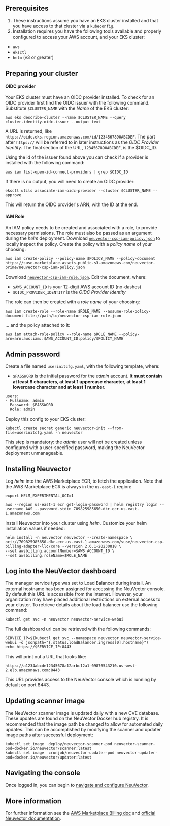 ## Prerequisites

1. These instructions assume you have an EKS cluster installed and that you have access to that cluster via a `kubeconfig`.
2. Installation requires you have the following tools available and properly configured to access your AWS account, and your EKS cluster:
* `aws`
* `eksctl`
* `helm` (v3 or greater)

## Preparing your cluster

#### OIDC provider

Your EKS cluster must have an OIDC provider installed. To check for an OIDC provider first find the OIDC issuer with the following command. Substitute `$CLUSTER_NAME` with the *Name* of the EKS cluster:

```
aws eks describe-cluster --name $CLUSTER_NAME --query cluster.identity.oidc.issuer --output text
```

A URL is returned, like `https://oidc.eks.region.amazonaws.com/id/1234567890ABCDEF`. The part after `https://` will be referred to in later instructions as the *OIDC Provider Identity*. The final section of the URL, `1234567890ABCDEF`, is the $OIDC_ID.

Using the id of the issuer found above you can check if a provider is installed with the following command:

```
aws iam list-open-id-connect-providers | grep $OIDC_ID
```

If there is no output, you will need to create an OIDC provider:

```
eksctl utils associate-iam-oidc-provider --cluster $CLUSTER_NAME --approve
```

This will return the OIDC provider's ARN, with the ID at the end.

#### IAM Role

An IAM policy needs to be created and associated with a role, to provide necessary permissions. The role must also be passed as an argument during the *helm* deployment. Download [`neuvector-csp-iam-policy.json`](https://suse-marketplace-assets-public.s3.amazonaws.com/neuvector-prime/neuvector-csp-iam-policy.json) to locally inspect the policy. Create the policy with a *policy name* of your choosing:

```
aws iam create-policy --policy-name $POLICY_NAME --policy-document https://suse-marketplace-assets-public.s3.amazonaws.com/neuvector-prime/neuvector-csp-iam-policy.json
```

Download [`neuvector-csp-iam-role.json`](https://suse-marketplace-assets-public.s3.amazonaws.com/neuvector-prime/neuvector-csp-iam-role.json). Edit the document, where:

* `$AWS_ACCOUNT_ID` is your 12-digit AWS account ID (no-dashes)
* `$OIDC_PROVIDER_IDENTITY` is the *OIDC Provider Identity*

The role can then be created with a *role name* of your choosing:

```
aws iam create-role --role-name $ROLE_NAME --assume-role-policy-document file://path/to/neuvector-csp-iam-role.json
```

... and the policy attached to it:

```
aws iam attach-role-policy --role-name $ROLE_NAME --policy-arn=arn:aws:iam::$AWS_ACCOUNT_ID:policy/$POLICY_NAME
```

## Admin password

Create a file named `userinitcfg.yaml`, with the following template, where:

* `$PASSWORD` is the initial password for the _admin_ account. **It must contain at least 8 characters, at least 1 uppercase character, at least 1 lowercase character and at least 1 number.**

```
users:
- Fullname: admin
  Password: $PASSWORD
  Role: admin
```

Deploy this config to your EKS cluster:

```
kubectl create secret generic neuvector-init --from-file=userinitcfg.yaml -n neuvector
```

This step is mandatory: the _admin_ user will not be created unless configured with a user-specified password, making the NeuVector deployment unmanageable.


## Installing Neuvector

Log *helm* into the AWS Marketplace ECR, to fetch the application. Note that the AWS Marketplace ECR is always in the `us-east-1` region:

```
export HELM_EXPERIMENTAL_OCI=1

aws --region us-east-1 ecr get-login-password | helm registry login --username AWS --password-stdin 709825985650.dkr.ecr.us-east-1.amazonaws.com
```

Install Neuvector into your cluster using *helm*. Customize your helm installation values if needed:

```
helm install -n neuvector neuvector --create-namespace \
oci://709825985650.dkr.ecr.us-east-1.amazonaws.com/suse/neuvector-csp-billing-adapter-llc/core --version 2.6.1+20230818 \
--set awsbilling.accountNumber=$AWS_ACCOUNT_ID \
--set awsbilling.roleName=$ROLE_NAME
```

## Log into the NeuVector dashboard

The manager service type was set to Load Balancer during install. An external hostname has been assigned for accessing the NeuVector console. By default this URL is accessible from the internet. However, your organization may have placed additional restrictions on external access to your cluster. To retrieve details about the load balancer use the following command:

```
kubectl get svc -n neuvector neuvector-service-webui
```

The full dashboard url can be retrieved with the following commands:

```
SERVICE_IP=$(kubectl get svc --namespace neuvector neuvector-service-webui -o jsonpath="{.status.loadBalancer.ingress[0].hostname}")
echo https://$SERVICE_IP:8443
```

This will print out a URL that looks like:

```
https://a1234abcde12345678a12arbc12a1-09876543210.us-west-2.elb.amazonaws.com:8443
```

This URL provides access to the NeuVector console which is running by default on port 8443.

## Updating scanner image

The NeuVector scanner image is updated daily with a new CVE database. These updates are found on the NeuVector Docker hub registry. It is recommended that the image path be changed to allow for automated daily updates. This can be accomplished by modifying the scanner and updater image paths after successful deployment:

```
kubectl set image  deploy/neuvector-scanner-pod neuvector-scanner-pod=docker.io/neuvector/scanner:latest
kubectl set image  cronjob/neuvector-updater-pod neuvector-updater-pod=docker.io/neuvector/updater:latest
```

## Navigating the console

Once logged in, you can begin to [navigate and configure NeuVector](https://open-docs.neuvector.com/navigation/navigation).

## More information

For further information see the [AWS Marketplace Billing doc](https://open-docs.neuvector.com/deploying/awsmarketplace) and [official Neuvector documentation](https://open-docs.neuvector.com/).
